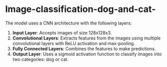 # Image-classification-dog-and-cat-

The model uses a CNN architecture with the following layers:

1. **Input Layer**: Accepts images of size 128x128x3.
2. **Convolutional Layers**: Extracts features from the images using multiple convolutional layers with ReLU activation and max-pooling.
3. **Fully Connected Layers**: Combines the features to make predictions.
4. **Output Layer**: Uses a sigmoid activation function to classify images into two categories: dog or cat.

